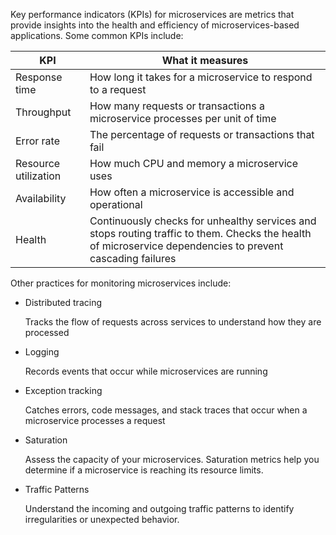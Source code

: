 Key performance indicators (KPIs) for microservices are metrics that provide insights into the health and efficiency of microservices-based applications. Some common KPIs include: 

| KPI | What it measures |
| -------- | ------- |
| Response time | How long it takes for a microservice to respond to a request |
| Throughput | How many requests or transactions a microservice processes per unit of time |
| Error rate | The percentage of requests or transactions that fail |
| Resource utilization | How much CPU and memory a microservice uses |
| Availability | How often a microservice is accessible and operational |
| Health | Continuously checks for unhealthy services and stops routing traffic to them. Checks the health of microservice dependencies to prevent cascading failures |


Other practices for monitoring microservices include: 

-   Distributed tracing

    Tracks the flow of requests across services to understand how they are processed 

-   Logging

    Records events that occur while microservices are running 

-   Exception tracking

    Catches errors, code messages, and stack traces that occur when a microservice processes a request
    
-   Saturation
  
    Assess the capacity of your microservices. Saturation metrics help you determine if a microservice is reaching its resource limits.

-   Traffic Patterns
  
    Understand the incoming and outgoing traffic patterns to identify irregularities or unexpected behavior.
